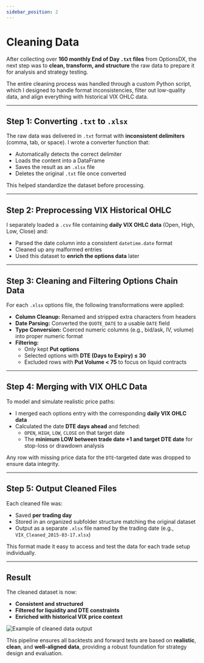```yaml
---
sidebar_position: 2
---
```


# Cleaning Data

After collecting over **160 monthly End of Day `.txt` files** from OptionsDX, the next step was to **clean, transform, and structure** the raw data to prepare it for analysis and strategy testing.

The entire cleaning process was handled through a custom Python script, which I designed to handle format inconsistencies, filter out low-quality data, and align everything with historical VIX OHLC data.

---

## Step 1: Converting `.txt` to `.xlsx`

The raw data was delivered in `.txt` format with **inconsistent delimiters** (comma, tab, or space). I wrote a converter function that:
- Automatically detects the correct delimiter
- Loads the content into a DataFrame
- Saves the result as an `.xlsx` file
- Deletes the original `.txt` file once converted

This helped standardize the dataset before processing.

---

## Step 2: Preprocessing VIX Historical OHLC

I separately loaded a `.csv` file containing **daily VIX OHLC data** (Open, High, Low, Close) and:
- Parsed the date column into a consistent `datetime.date` format
- Cleaned up any malformed entries
- Used this dataset to **enrich the options data** later

---

## Step 3: Cleaning and Filtering Options Chain Data

For each `.xlsx` options file, the following transformations were applied:

- **Column Cleanup:** Renamed and stripped extra characters from headers
- **Date Parsing:** Converted the `QUOTE_DATE` to a usable `DATE` field
- **Type Conversion:** Coerced numeric columns (e.g., bid/ask, IV, volume) into proper numeric format
- **Filtering:**
  - Only kept **Put options**
  - Selected options with **DTE (Days to Expiry) ≤ 30**
  - Excluded rows with **Put Volume < 75** to focus on liquid contracts

---

## Step 4: Merging with VIX OHLC Data

To model and simulate realistic price paths:
- I merged each options entry with the corresponding **daily VIX OHLC data**
- Calculated the date **DTE days ahead** and fetched:
  - `OPEN`, `HIGH`, `LOW`, `CLOSE` on that target date
  - The **minimum LOW between trade date +1 and target DTE date** for stop-loss or drawdown analysis

Any row with missing price data for the `DTE`-targeted date was dropped to ensure data integrity.

---

## Step 5: Output Cleaned Files

Each cleaned file was:
- Saved **per trading day**
- Stored in an organized subfolder structure matching the original dataset
- Output as a separate `.xlsx` file named by the trading date (e.g., `VIX_Cleaned_2015-03-17.xlsx`)

This format made it easy to access and test the data for each trade setup individually.

---

## Result

The cleaned dataset is now:
- **Consistent and structured**
- **Filtered for liquidity and DTE constraints**
- **Enriched with historical VIX price context**

![Example of cleaned data output](/img/outputex.png)

This pipeline ensures all backtests and forward tests are based on **realistic**, **clean**, and **well-aligned data**, providing a robust foundation for strategy design and evaluation.
